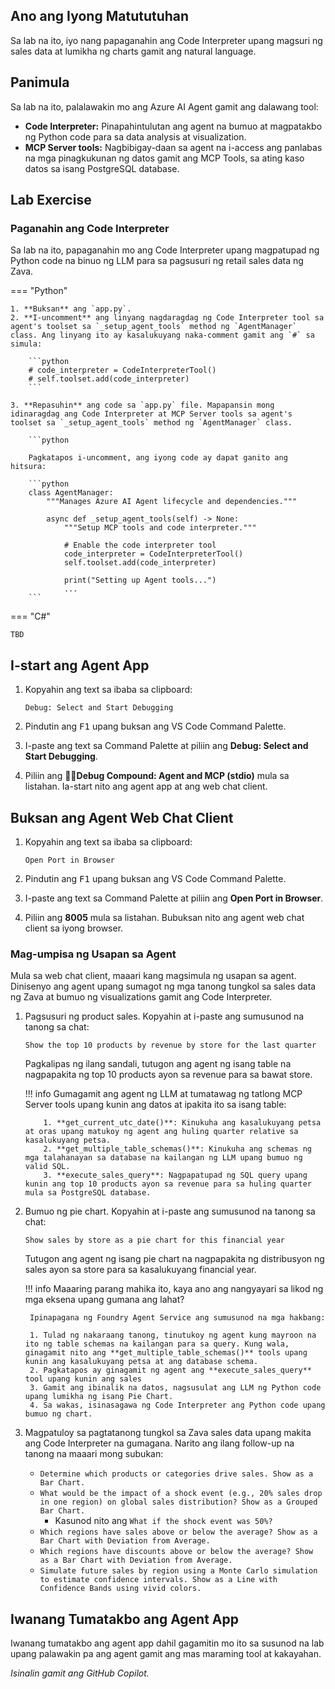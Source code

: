 ## Ano ang Iyong Matututuhan

Sa lab na ito, iyo nang papaganahin ang Code Interpreter upang magsuri ng sales data at lumikha ng charts gamit ang natural language.

## Panimula

Sa lab na ito, palalawakin mo ang Azure AI Agent gamit ang dalawang tool:

- **Code Interpreter:** Pinapahintulutan ang agent na bumuo at magpatakbo ng Python code para sa data analysis at visualization.
- **MCP Server tools:** Nagbibigay-daan sa agent na i-access ang panlabas na mga pinagkukunan ng datos gamit ang MCP Tools, sa ating kaso datos sa isang PostgreSQL database.

## Lab Exercise

### Paganahin ang Code Interpreter

Sa lab na ito, papaganahin mo ang Code Interpreter upang magpatupad ng Python code na binuo ng LLM para sa pagsusuri ng retail sales data ng Zava.

=== "Python"

    1. **Buksan** ang `app.py`.
    2. **I-uncomment** ang linyang nagdaragdag ng Code Interpreter tool sa agent's toolset sa `_setup_agent_tools` method ng `AgentManager` class. Ang linyang ito ay kasalukuyang naka-comment gamit ang `#` sa simula:

        ```python
        # code_interpreter = CodeInterpreterTool()
        # self.toolset.add(code_interpreter)
        ```

    3. **Repasuhin** ang code sa `app.py` file. Mapapansin mong idinaragdag ang Code Interpreter at MCP Server tools sa agent's toolset sa `_setup_agent_tools` method ng `AgentManager` class.

        ```python

        Pagkatapos i-uncomment, ang iyong code ay dapat ganito ang hitsura:

        ```python
        class AgentManager:
            """Manages Azure AI Agent lifecycle and dependencies."""

            async def _setup_agent_tools(self) -> None:
                """Setup MCP tools and code interpreter."""

                # Enable the code interpreter tool
                code_interpreter = CodeInterpreterTool()
                self.toolset.add(code_interpreter)

                print("Setting up Agent tools...")
                ...
        ```

=== "C#"

    TBD

## I-start ang Agent App

1. Kopyahin ang text sa ibaba sa clipboard:

    ```text
    Debug: Select and Start Debugging
    ```

2. Pindutin ang <kbd>F1</kbd> upang buksan ang VS Code Command Palette.
3. I-paste ang text sa Command Palette at piliin ang **Debug: Select and Start Debugging**.
4. Piliin ang **🔁🤖Debug Compound: Agent and MCP (stdio)** mula sa listahan. Ia-start nito ang agent app at ang web chat client.

## Buksan ang Agent Web Chat Client

1. Kopyahin ang text sa ibaba sa clipboard:

    ```text
    Open Port in Browser
    ```

2. Pindutin ang <kbd>F1</kbd> upang buksan ang VS Code Command Palette.
3. I-paste ang text sa Command Palette at piliin ang **Open Port in Browser**.
4. Piliin ang **8005** mula sa listahan. Bubuksan nito ang agent web chat client sa iyong browser.

### Mag-umpisa ng Usapan sa Agent

Mula sa web chat client, maaari kang magsimula ng usapan sa agent. Dinisenyo ang agent upang sumagot ng mga tanong tungkol sa sales data ng Zava at bumuo ng visualizations gamit ang Code Interpreter.

1. Pagsusuri ng product sales. Kopyahin at i-paste ang sumusunod na tanong sa chat:

    ```text
    Show the top 10 products by revenue by store for the last quarter
    ```

    Pagkalipas ng ilang sandali, tutugon ang agent ng isang table na nagpapakita ng top 10 products ayon sa revenue para sa bawat store.

    !!! info
        Gumagamit ang agent ng LLM at tumatawag ng tatlong MCP Server tools upang kunin ang datos at ipakita ito sa isang table:

           1. **get_current_utc_date()**: Kinukuha ang kasalukuyang petsa at oras upang matukoy ng agent ang huling quarter relative sa kasalukuyang petsa.
           2. **get_multiple_table_schemas()**: Kinukuha ang schemas ng mga talahanayan sa database na kailangan ng LLM upang bumuo ng valid SQL.
           3. **execute_sales_query**: Nagpapatupad ng SQL query upang kunin ang top 10 products ayon sa revenue para sa huling quarter mula sa PostgreSQL database.

2. Bumuo ng pie chart. Kopyahin at i-paste ang sumusunod na tanong sa chat:

    ```text
    Show sales by store as a pie chart for this financial year
    ```

    Tutugon ang agent ng isang pie chart na nagpapakita ng distribusyon ng sales ayon sa store para sa kasalukuyang financial year.

    !!! info
        Maaaring parang mahika ito, kaya ano ang nangyayari sa likod ng mga eksena upang gumana ang lahat?

        Ipinapagana ng Foundry Agent Service ang sumusunod na mga hakbang:

        1. Tulad ng nakaraang tanong, tinutukoy ng agent kung mayroon na ito ng table schemas na kailangan para sa query. Kung wala, ginagamit nito ang **get_multiple_table_schemas()** tools upang kunin ang kasalukuyang petsa at ang database schema.
        2. Pagkatapos ay ginagamit ng agent ang **execute_sales_query** tool upang kunin ang sales
        3. Gamit ang ibinalik na datos, nagsusulat ang LLM ng Python code upang lumikha ng isang Pie Chart.
        4. Sa wakas, isinasagawa ng Code Interpreter ang Python code upang bumuo ng chart.

3. Magpatuloy sa pagtatanong tungkol sa Zava sales data upang makita ang Code Interpreter na gumagana. Narito ang ilang follow-up na tanong na maaari mong subukan:

    - ```Determine which products or categories drive sales. Show as a Bar Chart.```
    - ```What would be the impact of a shock event (e.g., 20% sales drop in one region) on global sales distribution? Show as a Grouped Bar Chart.```
        - Kasunod nito ang ```What if the shock event was 50%?```
    - ```Which regions have sales above or below the average? Show as a Bar Chart with Deviation from Average.```
    - ```Which regions have discounts above or below the average? Show as a Bar Chart with Deviation from Average.```
    - ```Simulate future sales by region using a Monte Carlo simulation to estimate confidence intervals. Show as a Line with Confidence Bands using vivid colors.```

## Iwanang Tumatakbo ang Agent App

Iwanang tumatakbo ang agent app dahil gagamitin mo ito sa susunod na lab upang palawakin pa ang agent gamit ang mas maraming tool at kakayahan.

*Isinalin gamit ang GitHub Copilot.*
